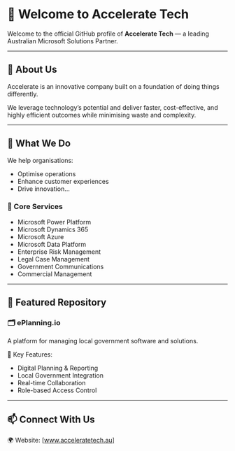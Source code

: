 # 🚀 Welcome to Accelerate Tech

Welcome to the official GitHub profile of **Accelerate Tech** — a leading Australian Microsoft Solutions Partner.

---

## 🌟 About Us

Accelerate is an innovative company built on a foundation of doing things differently.

We leverage technology’s potential and deliver faster, cost-effective, and highly efficient outcomes while minimising waste and complexity.

---

## 💼 What We Do

We help organisations:
- Optimise operations
- Enhance customer experiences
- Drive innovation...

### 🔧 Core Services

- Microsoft Power Platform
- Microsoft Dynamics 365
- Microsoft Azure
- Microsoft Data Platform
- Enterprise Risk Management
- Legal Case Management
- Government Communications
- Commercial Management

---

## 📌 Featured Repository

### 🗂️ ePlanning.io

A platform for managing local government software and solutions.

🔹 Key Features:
- Digital Planning & Reporting
- Local Government Integration
- Real-time Collaboration
- Role-based Access Control

---

## 📫 Connect With Us

🌍 Website: [www.acceleratetech.au]
